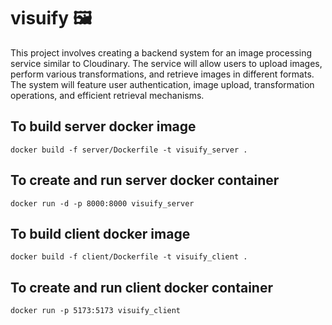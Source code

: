 # visuify 🖼️
This project involves creating a backend system for an image processing service similar to Cloudinary. The service will allow users to upload images, perform various transformations, and retrieve images in different formats. The system will feature user authentication, image upload, transformation operations, and efficient retrieval mechanisms.

## To build server docker image
`docker build -f server/Dockerfile -t visuify_server .`

## To create and run server docker container
`docker run -d -p 8000:8000 visuify_server`

## To build client docker image
`docker build -f client/Dockerfile -t visuify_client .`

## To create and run client docker container
`docker run -p 5173:5173 visuify_client`
